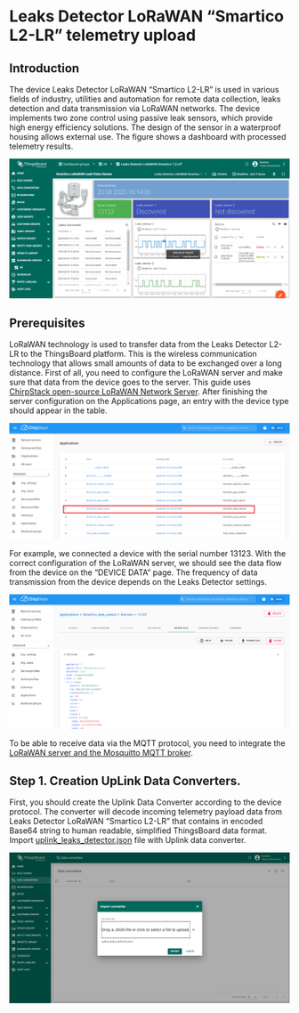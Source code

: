# Leaks Detector LoRaWAN “Smartico L2-LR” telemetry upload
## Introduction
The device Leaks Detector LoRaWAN “Smartico L2-LR” is used in various fields of industry, utilities and automation for remote data collection, leaks detection and data transmission via LoRaWAN networks. The device implements two zone control using passive leak sensors, which provide high energy efficiency solutions. The design of the sensor in a waterproof housing allows external use. The figure shows a dashboard with processed telemetry results.

![image](/images/samples/smartico/leaks-detector-lorawan/mainDash.PNG)

## Prerequisites
LoRaWAN technology is used to transfer data from the Leaks Detector L2-LR to the ThingsBoard platform. This is the wireless communication technology that allows small amounts of data to be exchanged over a long distance. First of all, you need to configure the LoRaWAN server and make sure that data from the device goes to the server.  This guide uses [ChirpStack open-source LoRaWAN Network Server](https://www.chirpstack.io/application-server/). 
After finishing the server configuration on the Applications page, an entry with the device type should appear in the table.

![image](/images/samples/smartico/leaks-detector-lorawan/Lora1.PNG)

For example, we connected a device with the serial number 13123. With the correct configuration of the LoRaWAN server, we should see the data flow from the device on the “DEVICE DATA” page. The frequency of data transmission from the device depends on the Leaks Detector settings.

![image](/images/samples/smartico/leaks-detector-lorawan/Lora2.PNG)

To be able to receive data via the MQTT protocol, you need to integrate the [LoRaWAN server and the Mosquitto MQTT broker](https://www.chirpstack.io/application-server/integrations/mqtt/).
## Step 1. Creation UpLink Data Converters.
First, you should create the Uplink Data Converter according to the device protocol. The converter will decode incoming telemetry payload data from Leaks Detector LoRaWAN “Smartico L2-LR” that contains in encoded Base64 string to human readable, simplified ThingsBoard data format. Import [uplink_leaks_detector.json](/docs/samples/smartico/leaks-detector-lorawan/resources/uplink_leaks_detector.json) file with Uplink data converter.

![image](/images/samples/smartico/leaks-detector-lorawan/uplink.PNG)
